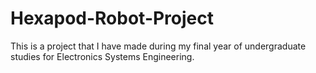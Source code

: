# Hexapod-Robot-Project
This is a project that I have made during my final year of undergraduate studies for Electronics Systems Engineering. 
